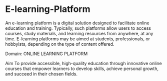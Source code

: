 # E-learning-Platform
An e-learning platform is a digital solution designed to facilitate online education and training. Typically, such platforms allow users to access courses, study materials, and learning resources from anywhere, at any time. E-learning platforms may be aimed at students, professionals, or hobbyists, depending on the type of content offered.


Domain:
ONLINE LEARNING PLATFORM

Aim
To provide accessible, high-quality education through innovative online courses that empower
learners to develop skills, achieve personal growth, and succeed in their chosen fields.

